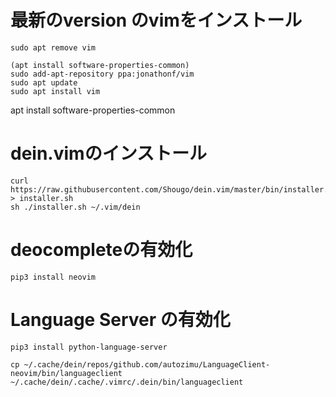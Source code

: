 # 最新のversion のvimをインストール
```
sudo apt remove vim
```
```
(apt install software-properties-common)
sudo add-apt-repository ppa:jonathonf/vim
sudo apt update
sudo apt install vim
```
apt install software-properties-common
# dein.vimのインストール
```
curl https://raw.githubusercontent.com/Shougo/dein.vim/master/bin/installer.sh > installer.sh
sh ./installer.sh ~/.vim/dein
```

# deocompleteの有効化
```
pip3 install neovim
```

# Language Server の有効化
```
pip3 install python-language-server
```
```
cp ~/.cache/dein/repos/github.com/autozimu/LanguageClient-neovim/bin/languageclient ~/.cache/dein/.cache/.vimrc/.dein/bin/languageclient
```
